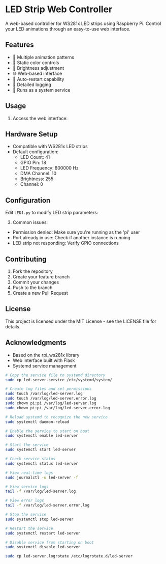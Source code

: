 # LED Strip Web Controller

A web-based controller for WS281x LED strips using Raspberry Pi. Control your LED animations through an easy-to-use web interface.

## Features

- 🌈 Multiple animation patterns
- 🎨 Static color controls
- 🔆 Brightness adjustment
- 🌐 Web-based interface
- 🔄 Auto-restart capability
- 📝 Detailed logging
- 🚀 Runs as a system service


## Usage

1. Access the web interface:


## Hardware Setup

- Compatible with WS281x LED strips
- Default configuration:
  - LED Count: 41
  - GPIO Pin: 18
  - LED Frequency: 800000 Hz
  - DMA Channel: 10
  - Brightness: 255
  - Channel: 0

## Configuration

Edit `LED1.py` to modify LED strip parameters:

3. Common issues:
- Permission denied: Make sure you're running as the 'pi' user
- Port already in use: Check if another instance is running
- LED strip not responding: Verify GPIO connections

## Contributing

1. Fork the repository
2. Create your feature branch
3. Commit your changes
4. Push to the branch
5. Create a new Pull Request

## License

This project is licensed under the MIT License - see the LICENSE file for details.

## Acknowledgments

- Based on the rpi_ws281x library
- Web interface built with Flask
- Systemd service management

```sh
# Copy the service file to systemd directory
sudo cp led-server.service /etc/systemd/system/

# Create log files and set permissions
sudo touch /var/log/led-server.log
sudo touch /var/log/led-server.error.log
sudo chown pi:pi /var/log/led-server.log
sudo chown pi:pi /var/log/led-server.error.log

# Reload systemd to recognize the new service
sudo systemctl daemon-reload

# Enable the service to start on boot
sudo systemctl enable led-server

# Start the service
sudo systemctl start led-server
```

```sh
# Check service status
sudo systemctl status led-server

# View real-time logs
sudo journalctl -u led-server -f

# View service logs
tail -f /var/log/led-server.log

# View error logs
tail -f /var/log/led-server.error.log

# Stop the service
sudo systemctl stop led-server

# Restart the service
sudo systemctl restart led-server

# Disable service from starting on boot
sudo systemctl disable led-server
```

```sh
sudo cp led-server.logrotate /etc/logrotate.d/led-server
```